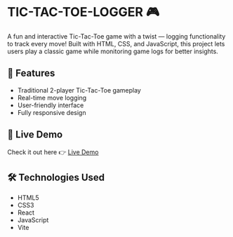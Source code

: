 # TIC-TAC-TOE-LOGGER 🎮

A fun and interactive Tic-Tac-Toe game with a twist — logging functionality to track every move! Built with HTML, CSS, and JavaScript, this project lets users play a classic game while monitoring game logs for better insights.

## 🌟 Features
- Traditional 2-player Tic-Tac-Toe gameplay
- Real-time move logging
- User-friendly interface
- Fully responsive design

## 🚀 Live Demo
Check it out here 👉 [Live Demo]([https://tic-tac-toe-logger-theta.vercel.app])

## 🛠️ Technologies Used
- HTML5
- CSS3
- React
- JavaScript
- Vite



